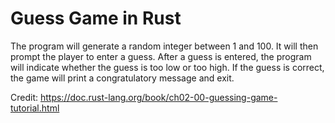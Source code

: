 # Guess Game in Rust
The program will generate a random integer between 1 and 100. It will then prompt the player to enter a guess. After a guess is entered, the program will indicate whether the guess is too low or too high. If the guess is correct, the game will print a congratulatory message and exit.

Credit: https://doc.rust-lang.org/book/ch02-00-guessing-game-tutorial.html
